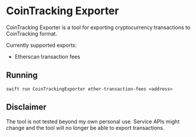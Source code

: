 # CoinTracking Exporter

CoinTracking Exporter is a tool for exporting cryptocurrency transactions to CoinTracking format.

Currently supported exports:

* Etherscan transaction fees

## Running
```
swift run CoinTrackingExporter ether-transaction-fees <address>
```

## Disclaimer

The tool is not tested beyond my own personal use. Service APIs might change and the tool will no longer be able to export transactions.
